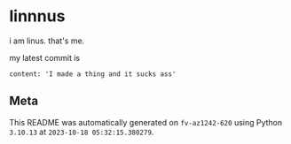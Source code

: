 # linnnus

i am linus. that's me.

my latest commit is

```
content: 'I made a thing and it sucks ass'
```

## Meta

This README was automatically generated on `fv-az1242-620` using Python
`3.10.13` at `2023-10-18 05:32:15.380279`.
